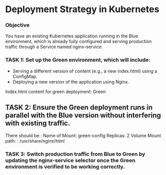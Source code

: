 # Deployment Strategy in Kubernetes

### Objective

You have an existing Kubernetes application running in the Blue environment, which is already fully configured and serving production traffic through a Service named nginx-service.

### TASK 1: Set up the Green environment, which will include:

- Serving a different version of content (e.g., a new index.html) using a ConfigMap.
- Deploying a new version of the application using Nginx.

Index.html content for green deployment: </h1>Green</h1>

## TASK 2: Ensure the Green deployment runs in parallel with the Blue version without interfering with existing traffic.

There should be :
Name of Mount: green-config
Replicas: 2
Volume Mount path: : /usr/share/nginx/html

### TASK 3: Switch production traffic from Blue to Green by updating the nginx-service selector once the Green environment is verified to be working correctly.
